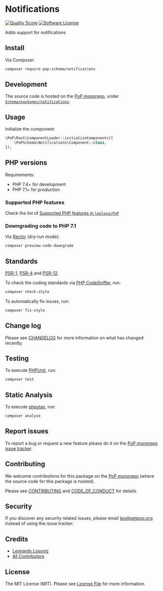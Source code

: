 # Notifications

<!-- [![Build Status][ico-travis]][link-travis] -->
[![Quality Score][ico-code-quality]][link-code-quality]
[![Software License][ico-license]](LICENSE.md)

<!--
[![Latest Version on Packagist][ico-version]][link-packagist]
[![Coverage Status][ico-scrutinizer]][link-scrutinizer]
[![Total Downloads][ico-downloads]][link-downloads]
-->

Adds support for notifications

## Install

Via Composer

``` bash
composer require pop-schema/notifications
```

## Development

The source code is hosted on the [PoP monorepo](https://github.com/leoloso/PoP), under [`Schema/packages/notifications`](https://github.com/leoloso/PoP/tree/master/layers/Schema/packages/notifications).

## Usage

Initialize the component:

``` php
\PoP\Root\ComponentLoader::initializeComponents([
    \PoPSchema\Notifications\Component::class,
]);
```

## PHP versions

Requirements:

- PHP 7.4+ for development
- PHP 7.1+ for production

### Supported PHP features

Check the list of [Supported PHP features in `leoloso/PoP`](https://github.com/leoloso/PoP/#supported-php-features)

### Downgrading code to PHP 7.1

Via [Rector](https://github.com/rectorphp/rector) (dry-run mode):

```bash
composer preview-code-downgrade
```

## Standards

[PSR-1](https://www.php-fig.org/psr/psr-1), [PSR-4](https://www.php-fig.org/psr/psr-4) and [PSR-12](https://www.php-fig.org/psr/psr-12).

To check the coding standards via [PHP CodeSniffer](https://github.com/squizlabs/PHP_CodeSniffer), run:

``` bash
composer check-style
```

To automatically fix issues, run:

``` bash
composer fix-style
```

## Change log

Please see [CHANGELOG](CHANGELOG.md) for more information on what has changed recently.

## Testing

To execute [PHPUnit](https://phpunit.de/), run:

``` bash
composer test
```

## Static Analysis

To execute [phpstan](https://github.com/phpstan/phpstan), run:

``` bash
composer analyse
```

## Report issues

To report a bug or request a new feature please do it on the [PoP monorepo issue tracker](https://github.com/leoloso/PoP/issues).

## Contributing

We welcome contributions for this package on the [PoP monorepo](https://github.com/leoloso/PoP) (where the source code for this package is hosted).

Please see [CONTRIBUTING](CONTRIBUTING.md) and [CODE_OF_CONDUCT](CODE_OF_CONDUCT.md) for details.

## Security

If you discover any security related issues, please email leo@getpop.org instead of using the issue tracker.

## Credits

- [Leonardo Losoviz][link-author]
- [All Contributors][link-contributors]

## License

The MIT License (MIT). Please see [License File](LICENSE.md) for more information.

[ico-version]: https://img.shields.io/packagist/v/pop-schema/notifications.svg?style=flat-square
[ico-license]: https://img.shields.io/badge/license-MIT-brightgreen.svg?style=flat-square
[ico-travis]: https://img.shields.io/travis/pop-schema/notifications/master.svg?style=flat-square
[ico-scrutinizer]: https://img.shields.io/scrutinizer/coverage/g/pop-schema/notifications.svg?style=flat-square
[ico-code-quality]: https://img.shields.io/scrutinizer/g/pop-schema/notifications.svg?style=flat-square
[ico-downloads]: https://img.shields.io/packagist/dt/pop-schema/notifications.svg?style=flat-square

[link-packagist]: https://packagist.org/packages/pop-schema/notifications
[link-travis]: https://travis-ci.org/pop-schema/notifications
[link-scrutinizer]: https://scrutinizer-ci.com/g/pop-schema/notifications/code-structure
[link-code-quality]: https://scrutinizer-ci.com/g/pop-schema/notifications
[link-downloads]: https://packagist.org/packages/pop-schema/notifications
[link-author]: https://github.com/leoloso
[link-contributors]: ../../../../../../contributors
